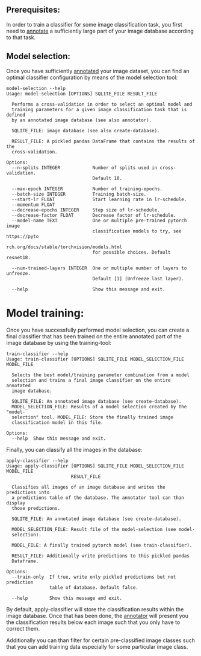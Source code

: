 ## Prerequisites:

In order to train a classifier for some image classification task,
you first need to [annotate](annotator.md) 
a sufficiently large part of your image database according to that task.

## Model selection:

Once you have sufficiently [annotated](annotator.md) your image dataset,
you can find an optimal classifier configuration by means of the model selection tool:

```
model-selection --help
Usage: model-selection [OPTIONS] SQLITE_FILE RESULT_FILE

  Performs a cross-validation in order to select an optimal model and
  training parameters for a given image classification task that is defined
  by an annotated image database (see also annotator).

  SQLITE_FILE: image database (see also create-database).

  RESULT_FILE: A pickled pandas DataFrame that contains the results of the
  cross-validation.

Options:
  --n-splits INTEGER            Number of splits used in cross-validation.
                                Default 10.

  --max-epoch INTEGER           Number of training-epochs.
  --batch-size INTEGER          Training batch-size.
  --start-lr FLOAT              Start learning rate in lr-schedule.
  --momentum FLOAT
  --decrease-epochs INTEGER     Step size of lr-schedule.
  --decrease-factor FLOAT       Decrease factor of lr-schedule.
  --model-name TEXT             One or multiple pre-trained pytorch image
                                classification models to try, see https://pyto
                                rch.org/docs/stable/torchvision/models.html
                                for possible choices. Default resnet18.

  --num-trained-layers INTEGER  One or multiple number of layers to unfreeze.
                                Default [1] (Unfreeze last layer).

  --help                        Show this message and exit.

```

# Model training:

Once you have successfully performed model selection, you can create a 
final classifier that has been trained on the entire annotated part of 
the image database by using the training-tool:

```
train-classifier --help
Usage: train-classifier [OPTIONS] SQLITE_FILE MODEL_SELECTION_FILE MODEL_FILE

  Selects the best model/training parameter combination from a model
  selection and trains a final image classifier on the entire annotated
  image database.

  SQLITE_FILE: An annotated image database (see create-database).
  MODEL_SELECTION_FILE: Results of a model selection created by the "model-
  selection" tool. MODEL_FILE: Store the finally trained image
  classification model in this file.

Options:
  --help  Show this message and exit.

```

Finally, you can classify all the images in the database:
```
apply-classifier --help
Usage: apply-classifier [OPTIONS] SQLITE_FILE MODEL_SELECTION_FILE MODEL_FILE
                        RESULT_FILE

  Classifies all images of an image database and writes the predictions into
  a predictions table of the database. The annotator tool can than display
  those predictions.

  SQLITE_FILE: An annotated image database (see create-database).

  MODEL_SELECTION_FILE: Result file of the model-selection (see model-
  selection).

  MODEL_FILE: A finally trained pytorch model (see train-classifier).

  RESULT_FILE: Additionally write predictions to this pickled pandas
  Dataframe.

Options:
  --train-only  If true, write only pickled predictions but not prediction
                table of database. Default false.

  --help        Show this message and exit.

```
By default, apply-classifier will store the classification results 
within the image database.
Once that has been done, the [annotator](annotator.md) will present 
you the classification results below each image 
such that you only have to correct them. 

Additionally you can than filter for certain pre-classified 
image classes such that 
you can add training data especially for some particular image class.
